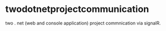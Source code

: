 twodotnetprojectcommunication
=============================

two . net (web and console application) project commnication via signalR. 
